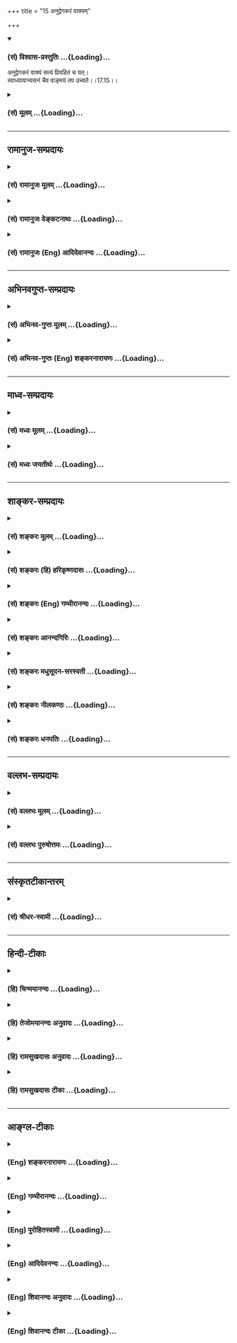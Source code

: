 +++
title = "15 अनुद्वेगकरं वाक्यम्"

+++
<div class="js_include" newlevelforh1="3" title="(सं) विश्वास-प्रस्तुतिः" unfilled url="/purANam_vaiShNavam/mahAbhAratam/06-bhIShma-parva/03-bhagavad-gItA-parva/saMskRtam/vishvAsa-prastutiH/17_shraddhA-traya-vibhA/15_anudvegakaraM_vAk.md">
<details open><summary><h3>(सं) विश्वास-प्रस्तुतिः ...{Loading}...</h3></summary>

अनुद्वेगकरं वाक्यं सत्यं प्रियहितं च यत्।  
स्वाध्यायाभ्यसनं चैव वाङ्मयं तप उच्यते।।17.15।।
</details>
</div>
<div class="js_include collapsed" newlevelforh1="3" title="(सं) मूलम्" unfilled url="/purANam_vaiShNavam/mahAbhAratam/06-bhIShma-parva/03-bhagavad-gItA-parva/saMskRtam/mUlam/17_shraddhA-traya-vibhA/15_anudvegakaraM_vAk.md">
<details><summary><h3>(सं) मूलम् ...{Loading}...</h3></summary>

अनुद्वेगकरं वाक्यं सत्यं प्रियहितं च यत्।  
स्वाध्यायाभ्यसनं चैव वाङ्मयं तप उच्यते।।17.15।।
</details>
</div>


_________________
## रामानुज-सम्प्रदायः
<div class="js_include collapsed" newlevelforh1="3" title="(सं) रामानुजः मूलम्" unfilled url="/purANam_vaiShNavam/mahAbhAratam/06-bhIShma-parva/03-bhagavad-gItA-parva/saMskRtam/rAmAnujaH/mUlam/17_shraddhA-traya-vibhA/15_anudvegakaraM_vAk.md">
<details><summary><h3>(सं) रामानुजः मूलम् ...{Loading}...</h3></summary>

।।17.15।। परेषाम् **अनुद्वेगकरं सत्यं प्रियहितं च यद् वाक्यं
स्वाध्यायभ्यसनं च** इति एतद् वाङ्मयं तप उच्यते।

</details>
</div>
<div class="js_include collapsed" newlevelforh1="3" title="(सं) रामानुजः वेङ्कटनाथः" unfilled url="/purANam_vaiShNavam/mahAbhAratam/06-bhIShma-parva/03-bhagavad-gItA-parva/saMskRtam/rAmAnujaH/venkaTanAthaH/17_shraddhA-traya-vibhA/15_anudvegakaraM_vAk.md">
<details><summary><h3>(सं) रामानुजः वेङ्कटनाथः ...{Loading}...</h3></summary>

  
  
।।17.15।। अनुद्वेगकरमित्यादि --
पुरुषमर्मोद्धट्टनापरिवादादिराहित्यादनुद्वेगकरत्वम्।
भयादेरहेतुभूतमित्यर्थः। सत्यं यथादृष्टार्थविषयभूतहितवाक्यमिति प्रागेव
दर्शितम्। \[10।416।2;7\] प्रियत्वमत्र स्वागतधर्मानुमोदनादिरूपेण
अप्राप्तविषयस्तुत्यादिरूपप्रियवचनस्य निषिद्धत्वात्तत्परिहाराय हितत्ववचनं
पुरुषार्थपर्यवसायीत्यभिहितम्। स्वाध्यायाभ्यसनम् इति जपयज्ञोक्तिः।  
  

</details>
</div>
<div class="js_include collapsed" newlevelforh1="3" title="(सं) रामानुजः (Eng) आदिदेवानन्दः" unfilled url="/purANam_vaiShNavam/mahAbhAratam/06-bhIShma-parva/03-bhagavad-gItA-parva/saMskRtam/rAmAnujaH/english/AdidevAnandaH/17_shraddhA-traya-vibhA/15_anudvegakaraM_vAk.md">
<details><summary><h3>(सं) रामानुजः (Eng) आदिदेवानन्दः ...{Loading}...</h3></summary>

17.15 Verbal austerity consists in using words that do not hurt others,
are true, are pleasing and are beneficial. It also involves studying
scriptural texts.

</details>
</div>


_________________
## अभिनवगुप्त-सम्प्रदायः
<div class="js_include collapsed" newlevelforh1="3" title="(सं) अभिनव-गुप्तः मूलम्" unfilled url="/purANam_vaiShNavam/mahAbhAratam/06-bhIShma-parva/03-bhagavad-gItA-parva/saMskRtam/abhinava-guptaH/mUlam/17_shraddhA-traya-vibhA/15_anudvegakaraM_vAk.md">
<details><summary><h3>(सं) अभिनव-गुप्तः मूलम् ...{Loading}...</h3></summary>

।।17.14 -- 17.16।। देवेत्यादि मानसमुच्यते इत्यन्तम्। आर्जवम् -- ऋजुता।
अगोप्यविषया धृष्टता सत्यमिति अस्यैव स्वरूपनिरूपणं प्रियहितम् इत्यनेन
क्रियते। प्रियं च तत्काले हितं च कालान्तरे। ईदृशं च वाक्यं
सत्यमित्युच्यते न तु यथावृत्तकथनमात्रम् +++(N यथावद्वृत्त -- )+++। भावःआशयः;
तस्य सम्यक् शुद्धिः भावसंशुद्धिः +++(S;;N omit भावसंशुद्धिः )+++।

</details>
</div>
<div class="js_include collapsed" newlevelforh1="3" title="(सं) अभिनव-गुप्तः (Eng) शङ्करनारायणः" unfilled url="/purANam_vaiShNavam/mahAbhAratam/06-bhIShma-parva/03-bhagavad-gItA-parva/saMskRtam/abhinava-guptaH/english/shankaranArAyaNaH/17_shraddhA-traya-vibhA/15_anudvegakaraM_vAk.md">
<details><summary><h3>(सं) अभिनव-गुप्तः (Eng) शङ्करनारायणः ...{Loading}...</h3></summary>

17.15 See Comment under 17.16

</details>
</div>


_________________
## माध्व-सम्प्रदायः
<div class="js_include collapsed" newlevelforh1="3" title="(सं) मध्वः मूलम्" unfilled url="/purANam_vaiShNavam/mahAbhAratam/06-bhIShma-parva/03-bhagavad-gItA-parva/saMskRtam/madhvaH/mUlam/17_shraddhA-traya-vibhA/15_anudvegakaraM_vAk.md">
<details><summary><h3>(सं) मध्वः मूलम् ...{Loading}...</h3></summary>

।।17.15।। Sri Madhvacharya did not comment on this sloka.

</details>
</div>
<div class="js_include collapsed" newlevelforh1="3" title="(सं) मध्वः जयतीर्थः" unfilled url="/purANam_vaiShNavam/mahAbhAratam/06-bhIShma-parva/03-bhagavad-gItA-parva/saMskRtam/madhvaH/jayatIrthaH/17_shraddhA-traya-vibhA/15_anudvegakaraM_vAk.md">
<details><summary><h3>(सं) मध्वः जयतीर्थः ...{Loading}...</h3></summary>

।।17.15।। Sri Jayatirtha did not comment on this sloka.

</details>
</div>


_________________
## शाङ्कर-सम्प्रदायः
<div class="js_include collapsed" newlevelforh1="3" title="(सं) शङ्करः मूलम्" unfilled url="/purANam_vaiShNavam/mahAbhAratam/06-bhIShma-parva/03-bhagavad-gItA-parva/saMskRtam/shankaraH/mUlam/17_shraddhA-traya-vibhA/15_anudvegakaraM_vAk.md">
<details><summary><h3>(सं) शङ्करः मूलम् ...{Loading}...</h3></summary>

।।17.15।। --,**अनुद्वेगकरं** प्राणिनाम् अदुःखकरं **वाक्यं सत्यं
प्रियहितं च यत्** प्रियहिते दृष्टादृष्टार्थे। अनुद्वेगकरत्वादिभिः धर्मैः
वाक्यं विशेष्यते। विशेषणधर्मसमुच्चयार्थः चशब्दः। परप्रत्ययार्थं
प्रयुक्तस्य वाक्यस्य सत्यप्रियहितानुद्वेगकरत्वानाम् अन्यतमेन द्वाभ्यां
त्रिभिर्वा हीनता स्याद्यदि; न तद्वाङ्मयं तपः। तथा सत्यवाक्यस्य इतरेषाम्
अन्यतमेन द्वाभ्यां त्रिभिर्वा विहीनतायां न वाङ्मयतपस्त्वम्। तथा
प्रियवाक्यस्यापि इतरेषाम् अन्यतमेन द्वाभ्यां त्रिभिर्वा विहीनस्य न
वाङ्मयतपस्त्वम्। तथा हितवाक्यस्यापि इतरेषाम् अन्यतमेन द्वाभ्यां
त्रिभिर्वा विहीनस्य न वाङ्मयतपस्त्वम्। किं पुनः तत् तपः यत् सत्यं
वाक्यम् अनुद्वेगकरं प्रियं हितं च; तत् तपः वाङ्मयम् यथा शान्तो भव वत्स;
स्वाध्यायं योगं च अनुतिष्ठ; तथा ते श्रेयो भविष्यति इति।
**स्वाध्यायाभ्यसनं चैव** यथाविधि **वाङ्मयं तपः उच्यते**।।

</details>
</div>
<div class="js_include collapsed" newlevelforh1="3" title="(सं) शङ्करः (हि) हरिकृष्णदासः" unfilled url="/purANam_vaiShNavam/mahAbhAratam/06-bhIShma-parva/03-bhagavad-gItA-parva/saMskRtam/shankaraH/hindI/harikRShNadAsaH/17_shraddhA-traya-vibhA/15_anudvegakaraM_vAk.md">
<details><summary><h3>(सं) शङ्करः (हि) हरिकृष्णदासः ...{Loading}...</h3></summary>

।।17.15।। जो वचन किसी प्राणीके अन्तःकरणमें उद्वेगदुःख उत्पन्न करनेवाले
नहीं हैं; तथा जो सत्य; प्रिय और हितकारक हैं अर्थात् इस लोक और परलोकमें
सर्वत्र हित करनेवाले हैं; यहाँ उद्वेग न करनेवाले इत्यादि लक्षणोंसे
वाक्यको विशेषित किया गया है और च शब्द सब लक्षणोंका समुच्चय बतलानेके लिये
है ( अतः समझना चाहिये कि ) दूसरेको किसी बातका बोध करानेके लिये कहे हुए
वाक्यमें यदि सत्यता; प्रियता; हितकारिता और अनुद्विग्नता -- इन सबका अथवा
इनमेंसे किसी एक; दो या तीनका अभाव हो तो वह वाणीसम्बन्धी तप नहीं है। जैसे
सत्य वाक्य यदि अन्य एक; दो या तीन गुणोंसे हीन हो तो वह वाणीका तप नहीं
है; वैसे ही प्रिय वचन भी यदि अन्य एक; दो या तीन गुणोंसे हीन हो तो वह
वाणीसम्बन्धी तप नहीं है; तथा हितकारक वचन भी यदि अन्य एक; दो या तीन
गुणोंसे हीन हो तो वह वाणीका तप नहीं है। पू₀ -- तो फिर वह वाणीका तप कौनसा
है उ₀ -- जो वचन सत्य हो और उद्वेग करनेवाला न हो तथा प्रिय और हितकर भी
हो; वह वाणीसम्बन्धी परम तप है। जैसे; हे वत्स तू शान्त हो स्वाध्याय और
योगमें स्थित हो; इससे तेरा कल्याण होगा इत्यादि वचन हैं तथा यथाविधि
स्वाध्यायका अभ्यास करना भी वाणीसम्बन्धी तप कहा जाता है।

</details>
</div>
<div class="js_include collapsed" newlevelforh1="3" title="(सं) शङ्करः (Eng) गम्भीरानन्दः" unfilled url="/purANam_vaiShNavam/mahAbhAratam/06-bhIShma-parva/03-bhagavad-gItA-parva/saMskRtam/shankaraH/english/gambhIrAnandaH/17_shraddhA-traya-vibhA/15_anudvegakaraM_vAk.md">
<details><summary><h3>(सं) शङ्करः (Eng) गम्भीरानन्दः ...{Loading}...</h3></summary>

17.15 Yat, that; vakyam, speech; anudvegakaram, which causes no pain,
which is not hurtful to creatures which is satyam, true; priya-hitam,
agreeable and beneficial with regard to facts seen or unseen-. 'Speech'
is alified by characteristics such as being not hurtful, etc. The ca
(and) is used for grouping together the alifying characteristics. When a
sentence is used in order to make another understand, if it happens to
be avoid of one or two or three among the alities-truthfulness,
agreeability, beneficialness, and non-hurtfulness-, then it is not
austerity of speech. As in the case of a truthful utterance there would
occur a want of austerity of speech if it be lacking in one or two or
three of the others, so also in the case of an agreeable utterance there
would be no austerity of speech were it ot be without one or two or
three of the others; and similarly, there would be no austerity of
speech even in a beneficial utterance which is without one or two or
three of the others. What, again, is that austerity (of speech); That
utterance which is true as also not hurtful, and is agreeable and
beneficial, is the highest austerity of speech: As for example, the
utterance, 'Be calm, my boy. Practise study and yoga. Thery you will
gain the highest.' Svadhyaya-abhyasanam, the practice of the study of
scriptures, as is enjoined; ca eva, as well; ucyate, in said to be;
tapah, austerity; vanmayam, of speech.

</details>
</div>
<div class="js_include collapsed" newlevelforh1="3" title="(सं) शङ्करः आनन्दगिरिः" unfilled url="/purANam_vaiShNavam/mahAbhAratam/06-bhIShma-parva/03-bhagavad-gItA-parva/saMskRtam/shankaraH/AnandagiriH/17_shraddhA-traya-vibhA/15_anudvegakaraM_vAk.md">
<details><summary><h3>(सं) शङ्करः आनन्दगिरिः ...{Loading}...</h3></summary>

।।17.15।। संप्रति वाङ्मयं तपो व्यपदिशति -- **अनुद्वेगकरमिति।** सत्यं
यथादृष्टार्थवचनं; प्रियं श्रुतिसुखं; हितं परिणामपथ्यम्।
प्रियहितयोर्विधान्तरेण विभागमाह -- **प्रियेति।** कथमत्र
विशेषणविशेष्यत्वं तदाह -- **अनुद्वेगेति।** विशेषणानां
धर्माणामनुद्वेगकरत्वादीनां विशेषणवाक्येन समुदितानां परस्परमपि
समुच्चयद्योती चकार इत्याह -- **विशेषणेति।** किमिति वाक्यमेतैर्विशेष्यते
किमिति वा तेषां मिथः समुच्चयस्तत्राह -- **परेति।** यद्यपि (विधायक)
वाक्यमात्रस्याविशेषितस्य वाङ्मयतपस्त्वानुपपत्तिस्तथापि सत्यवाक्यस्य
विशेषणान्तराभावेऽपि वाङ्मयतपस्त्वमित्याशङ्क्याह -- **तथेति।** तथापि
परिणामपथ्यं वाक्यमात्रं तथा भविष्यति नेत्याह -- **तथा हितेति।** कीदृक्
तर्हि तपोवाङ्मयमिति प्रश्नपूर्वकं विशदयति -- **किं पुनरिति।** विशिष्टे
वाङ्मये तपसि दृष्टान्तमाह -- **यथेति।** प्राङ्मुखत्वं
पवित्रपाणित्वमित्यादिविधानमनतिक्रम्य स्वाध्यायस्यावर्तनमपि वाङ्मये
तपस्यन्तर्भवतीत्याह -- **स्वाध्यायेति।** वाक्प्राचुर्येण
प्रस्तुतास्मिन्निति वाङ्मयं वाक्प्रधानमित्यर्थः।

</details>
</div>
<div class="js_include collapsed" newlevelforh1="3" title="(सं) शङ्करः मधुसूदन-सरस्वती" unfilled url="/purANam_vaiShNavam/mahAbhAratam/06-bhIShma-parva/03-bhagavad-gItA-parva/saMskRtam/shankaraH/madhusUdana-sarasvatI/17_shraddhA-traya-vibhA/15_anudvegakaraM_vAk.md">
<details><summary><h3>(सं) शङ्करः मधुसूदन-सरस्वती ...{Loading}...</h3></summary>

।।17.15।। अनुद्वेगेति। अनुद्वेगकरं न कस्यचिद्दुःखकरं; सत्यं
प्रमाणमूलमबाधितार्थं; प्रियं श्रोतुस्तत्कालश्रुतिसुखं; हितं परिणामे
सुखकरं; चकारो विशेषणानां समुच्चयार्थः। अनुद्वेगकरत्वादिविशेषणचतुष्टयेन
विशिष्टं नत्वेकेनापि विशेषणेन न्यूनं यद्वाक्यं यथा शान्तो भव वत्स
स्वाध्यायं योगं चानुतिष्ठ तथा ते श्रेयो भविष्यतीत्यादि तद्वाङ्मयं वाचिकं
तपः शारीरवत्स्वाध्यायाभ्यसनं च यथाविधिवेदाभ्यासश्च वाङ्मयं तप उच्यते।
एवकारः प्राक् विशेषणसमुच्चयावधारणे व्याख्यातः।

</details>
</div>
<div class="js_include collapsed" newlevelforh1="3" title="(सं) शङ्करः नीलकण्ठः" unfilled url="/purANam_vaiShNavam/mahAbhAratam/06-bhIShma-parva/03-bhagavad-gItA-parva/saMskRtam/shankaraH/nIlakaNThaH/17_shraddhA-traya-vibhA/15_anudvegakaraM_vAk.md">
<details><summary><h3>(सं) शङ्करः नीलकण्ठः ...{Loading}...</h3></summary>

।।17.15।। प्रियं च तत् हितं च प्रियहितम्। श्रवणकाले परिणामे च
सुखदमित्यर्थः।

</details>
</div>
<div class="js_include collapsed" newlevelforh1="3" title="(सं) शङ्करः धनपतिः" unfilled url="/purANam_vaiShNavam/mahAbhAratam/06-bhIShma-parva/03-bhagavad-gItA-parva/saMskRtam/shankaraH/dhanapatiH/17_shraddhA-traya-vibhA/15_anudvegakaraM_vAk.md">
<details><summary><h3>(सं) शङ्करः धनपतिः ...{Loading}...</h3></summary>

।।17.15।। शारीरं तप उक्त्वा वाक्प्रधानैः कर्त्रादिभिः साध्यं तदाह --
अनुद्वेगकरमिति। कस्याप्युद्वेगकरं दुःखजनकं न भवतीति तत् सत्यं
यथादृष्टार्थप्रतिपादकं प्रियं दृष्टार्थं उच्चारणकाले श्रोतुः श्रुतिसुखं;
हितमदृष्टार्थं परिणामपथ्यं विशेषणधर्माणामनुद्वेगकरत्वादीनां विशेष्येण
वाक्येन समुच्चितानां परस्परसमुच्चयद्योतनार्थश्चकारः।
सत्यप्रियहितानुद्वेगकरत्वानामन्यतमेन द्वाभ्यां त्रिभिर्वा हीनतारहितं
सत्यत्वादिविशेषणचतुष्टयेन विशिष्टं वाक्यं यथा -- शान्तो भव वत्स
स्वाध्यायं योगं चानुतिष्ठ तथा ते श्रेयोभविष्यतीति। स्वाध्यायाभ्यसनं चैव
प्राङ्युखत्वं पवित्रपाणित्वमित्यादिविधानमनतिक्रम्य स्वाध्यायस्यावर्तनं च
वाङ्गयं वाक्प्राचुर्येण प्रस्तुतास्मिन्निति वाङ्ग्यं
वाक्प्रधानमित्यर्थः।

</details>
</div>


_________________
## वल्लभ-सम्प्रदायः
<div class="js_include collapsed" newlevelforh1="3" title="(सं) वल्लभः मूलम्" unfilled url="/purANam_vaiShNavam/mahAbhAratam/06-bhIShma-parva/03-bhagavad-gItA-parva/saMskRtam/vallabhaH/mUlam/17_shraddhA-traya-vibhA/15_anudvegakaraM_vAk.md">
<details><summary><h3>(सं) वल्लभः मूलम् ...{Loading}...</h3></summary>

।।17.15।। Sri Vallabhacharya did not comment on this sloka.  
  

</details>
</div>
<div class="js_include collapsed" newlevelforh1="3" title="(सं) वल्लभः पुरुषोत्तमः" unfilled url="/purANam_vaiShNavam/mahAbhAratam/06-bhIShma-parva/03-bhagavad-gItA-parva/saMskRtam/vallabhaH/puruShottamaH/17_shraddhA-traya-vibhA/15_anudvegakaraM_vAk.md">
<details><summary><h3>(सं) वल्लभः पुरुषोत्तमः ...{Loading}...</h3></summary>

  
  
।।17.15।। वाचिकमाह -- अनुद्वेगेति। उद्वेगं भयं नोत्पादयति कस्यापि तादृशं
वाक्यं; सत्यं लोभादिराहित्येन यथार्थभाषणरूपं; यत् प्रियं परलोकसाधकं;
हितं लौकिकादिसाधकम्। चकारेण लौकिकस्यानावश्यकत्वेऽपि वक्तव्यता सूचिता।
स्वाध्यायस्य वेदस्य अभ्यसनमभ्यासः। चकारेण स्मृतीनामपि। एवकारेण
वेदाविरोधेन स्मृत्याद्यभ्यासः। एतत्सर्वं वाङ्मयं वाचः सम्बन्धि तप
उच्यते।  
  

</details>
</div>


_________________
## संस्कृतटीकान्तरम्
<div class="js_include collapsed" newlevelforh1="3" title="(सं) श्रीधर-स्वामी" unfilled url="/purANam_vaiShNavam/mahAbhAratam/06-bhIShma-parva/03-bhagavad-gItA-parva/saMskRtam/shrIdhara-svAmI/17_shraddhA-traya-vibhA/15_anudvegakaraM_vAk.md">
<details><summary><h3>(सं) श्रीधर-स्वामी ...{Loading}...</h3></summary>

।।17.15।। वाचिकं तप आह **-- अनुद्वेगेति।** उद्वेगं भयं न
करोतीत्यनुद्वेगकरं वाक्यं; सत्यं च श्रोतुःप्रियं च हितं च परिणामे
सुखकरम्; स्वाध्यायाभ्यसनं वेदाभ्यासश्च वाङ्मयं वाचा निर्वर्त्यं तपः।

</details>
</div>


_________________
## हिन्दी-टीकाः
<div class="js_include collapsed" newlevelforh1="3" title="(हि) चिन्मयानन्दः" unfilled url="/purANam_vaiShNavam/mahAbhAratam/06-bhIShma-parva/03-bhagavad-gItA-parva/hindI/chinmayAnandaH/17_shraddhA-traya-vibhA/15_anudvegakaraM_vAk.md">
<details><summary><h3>(हि) चिन्मयानन्दः ...{Loading}...</h3></summary>

।।17.15।। मनुष्य के पास स्वयं को अभिव्यक्त करने का एक सशक्त माध्यम है
वाणी। इस वाणी के द्वारा वक्ता की बौद्धिक पात्रता; मानसिक शिष्टता एवं
शारीरिक संयम प्रकट होते हैं। यदि वक्ता अपने व्यक्तित्व के इन सभी स्तरों
पर सुगठित न हो; तो उसकी वाणी में कोई शक्ति; कोई चमत्कृति नहीं होती। वाणी
एक कर्मेन्द्रिय है; जिसके सतत क्रियाशील रहने से मनुष्य की शक्ति का
सर्वाधिक व्यय होता है। अत वाणी के संयम के द्वारा बहुत बड़ी मात्रा में
शक्ति का संचय किया जा सकता है; जिसका सदुपयोग हम अपनी साधना में कर सकते
हैं। इसका अर्थ यह नहीं हुआ कि हम आत्मनाशक और परोत्तेजक मौन को धारण करें।
वाक्शक्ति का उपयोग व्यक्तित्व के सुगठन के लिए करना चाहिए। इस शक्ति का
सदुपयोग करने की एक कला है जो वक्ता के तथा अन्य लोगों के लिए भी हितकारी
है। वाणी की इस हितकारी कला का वर्णन इस श्लोक में किया गया है। पूर्व
श्लोक में इंगित किये गये विचार को यहाँ और अधिक स्पष्ट किया गया है कि तप
कोई आत्मपीड़ा का साधन न होकर आत्मविकास एवं आत्मसाक्षात्कार की कल्याणकारी
योजना है। अनुद्वेगकर वक्ता द्वारा प्रयुक्त शब्द ऐसे नहीं होने चाहिए; जो
श्रोता के मन में उद्वेग या उत्तेजना उत्पन्न करें वे शब्द न तो उत्तेजक
हों और न अश्लील। वक्ता द्वारा प्रयुक्त किये गये शब्दों की उपयुक्तता की
परीक्षा श्रोताओं की प्रतिक्रिया से हो जाती है। परन्तु लोग प्राय अपनी
आंखें बन्द करके ही बोलते हैं; और जब उनकी आंखें खुली रहती हैं तब भी वे
अन्धवत् ही रहते हैं। अनेक दुर्भागी लोग अपने जीवन में विफल होते हैं और
मित्र बन्धुओं को खो देते हैं; उसका कारण केवल उनकी वाणी की कटुता; शब्दों
की कठोरता और उनके विवेकशून्य विचारों की दुर्गन्ध ही है सत्य; प्रिय और
हित सत्य भाषण श्रेष्ठ है। परन्तु सत्य वचन प्रिय और हितकारी भी हो। इन
तीनों के होने पर ही वह वक्तृत्व वाङ्मय तप कहलाता है; जो साधक के लिए
कल्याणकारी सिद्ध होता है। असत्य बोलने से हमारी शक्ति का अत्यधिक ह्रास और
अपव्यय होता है। यदि हम सत्य बोलने की नीति अपनायें; तो शक्ति का यह अपव्यय
रोका जा सकता है। जो वाक्य हमारे विचारों को उनके यथार्थ रूप में प्रस्तुत
करते हैं; उन्हें सत्य वचन कहते हैं; और जिन शब्दों के द्वारा अपने विचारों
को जानबूझ कर विकृत रूप में प्रस्तुत किया जाता है वे असत्य हैं। समाज में
अनेक लोग सत्यवादिता के नाम पर अत्यन्त कटुभाषी हो जाते हैं। परन्तु वह
वाङ्मय तप न होने के कारण एक साधक के लिए अनुपयुक्त है। गीता के अनुसार
हमारे वचन सत्य हों तथा प्रिय भी हों। इसका अभिप्राय यह प्रतीत होता है कि
जब कथनीय सत्य श्रोता को प्रिय न हों; तो वक्ता को विवेकपूर्वक मौन ही रहना
चाहिए केवल सत्य और प्रिय वचन ही पर्याप्त नहीं है; अपितु वे हितकारक भी
होने चाहिए। शब्दों का अपव्यय नहीं करना चाहिए। निरर्थक भाषण से वक्ता को
केवल थकान ही होगी। मनुष्य को केवल तभी बोलना चाहिए; जब वह किसी श्रेष्ठ
सत्य को मधुर वाणी में समझाना चाहता हो; जो कि श्रोता के हित में है। सत्य
प्रिय और हितकारी वचनों का अभ्यास ही वाङ्मय तप कहलाता है। स्वाध्यायअभ्यास
वाक्संयम का अर्थ शवागर्त के चेतनाहीन और निष्प्राण मौन को धारण करना कदापि
नहीं है। आत्मोन्नति के रचनात्मक कार्य में वाक्शक्ति का सदुपयोग करना ही
भगवान् की दृष्टि में वाक्संयम अथवा वाङ्मय तप है। स्वाध्याय का अर्थ है;
वेदों का पठन; उनके अध्ययन के द्वारा अर्थ ग्रहण और तत्पश्चात् उनका
अनुशीलन करना। सत्य; प्रिय और हितकारक भाषण के द्वारा सुरक्षित रखी गयी
शक्ति का सदुपयोग उपर्युक्त स्वाध्याय में करना चाहिए। साधना का विस्तृत
विवेचन करने में यह श्लोक स्वयं में सम्पूर्ण है। प्रथम पंक्ति में हमारी
शक्ति के दैनिक निष्प्रयोजक अपव्यय को रोकने का उपाय बताया गया है और दूसरी
पंक्ति में इस सुरक्षित शक्ति का सदुपयोग वर्णित है। इस प्रकार; तप के
द्वारा साधक को श्रेष्ठतर आनन्द की प्राप्ति हो सकती है। अब; मानसतप को
बताते हैं

</details>
</div>
<div class="js_include collapsed" newlevelforh1="3" title="(हि) तेजोमयानन्दः अनुवादः" unfilled url="/purANam_vaiShNavam/mahAbhAratam/06-bhIShma-parva/03-bhagavad-gItA-parva/hindI/tejomayAnandaH/anuvAdaH/17_shraddhA-traya-vibhA/15_anudvegakaraM_vAk.md">
<details><summary><h3>(हि) तेजोमयानन्दः अनुवादः ...{Loading}...</h3></summary>

।।17.15।। जो वाक्य (भाषण) उद्वेग उत्पन्न करने वाला नहीं है, जो प्रिय,
हितकारक और सत्य है तथा वेदों का स्वाध्याय अभ्यास वाङ्मय (वाणी का) तप
कहलाता है।।

</details>
</div>
<div class="js_include collapsed" newlevelforh1="3" title="(हि) रामसुखदासः अनुवादः" unfilled url="/purANam_vaiShNavam/mahAbhAratam/06-bhIShma-parva/03-bhagavad-gItA-parva/hindI/rAmasukhadAsaH/anuvAdaH/17_shraddhA-traya-vibhA/15_anudvegakaraM_vAk.md">
<details><summary><h3>(हि) रामसुखदासः अनुवादः ...{Loading}...</h3></summary>

।।17.15।। उद्वेग न करनेवाला, सत्य, प्रिय, हितकारक भाषण तथा स्वाध्याय और
अभ्यास करना -- यह वाणी-सम्बन्धी तप कहा जाता है।

</details>
</div>
<div class="js_include collapsed" newlevelforh1="3" title="(हि) रामसुखदासः टीका" unfilled url="/purANam_vaiShNavam/mahAbhAratam/06-bhIShma-parva/03-bhagavad-gItA-parva/hindI/rAmasukhadAsaH/TIkA/17_shraddhA-traya-vibhA/15_anudvegakaraM_vAk.md">
<details><summary><h3>(हि) रामसुखदासः टीका ...{Loading}...</h3></summary>

।।17.15।।***व्याख्या --***  **अनुद्वेगकरं वाक्यम् --** जो वाक्य
वर्तमानमें और भविष्यमें कभी किसीमें भी उद्वेग; विक्षेप और हलचल पैदा
करनेवाला न हो; वह वाक्य अनुद्वेगकर कहा जाता है।  
  
**सत्यं प्रियहितं च यत् --** जैसा पढ़ा; सुना; देखा और निश्चय किया गया
हो; उसको वैसाकावैसा ही अपने स्वार्थ और अभिमानका त्याग करके दूसरोंको
समझानेके लिये कह देना सत्य है **(टिप्पणी प₀ 852.1)**।  
  
जो क्रूरता; रूखेपन; तीखेपन; ताने; निन्दाचुगली और अपमानकारक शब्दोंसे रहित
हो और जो प्रेमयुक्त; मीठे; सरल और शान्त वचनोंसे कहा जाय; वह वाक्य प्रिय
कहलाता है **(टिप्पणी प₀ 852.2)**। जो हिंसा; डाह; द्वेष; वैर आदिसे सर्वथा
रहित हो और प्रेम; दया; क्षमा; उदारता; मङ्गल आदिसे भरा हो तथा जो
वर्तमानमें और भविष्यमें भी अपना और दूसरे किसीका अनिष्ट करनेवाला न हो; वह
वाक्य हित (हितकर) कहलाता है। **स्वाध्यायाभ्यसनं चैव --** पारमार्थिक
उन्नतिमें सहायक गीता; रामायण; भागवत आदि ग्रन्थोंको स्वयं पढ़ना और
दूसरोंको पढ़ाना; भगवान् तथा भक्तोंके चरित्रोंको पढ़ना आदि **स्वाध्याय**
है। गीता आदि पारमार्थिक ग्रन्थोंकी बारबार आवृत्ति करना; उन्हें कण्ठस्थ
करना; भगवन्नामका जप करना; भगवान्की बारबार स्तुतिप्रार्थना करना आदि
**अभ्यसन** है।**च एव --** इन दो अव्यय पदोंसे वाणीसम्बन्धी तपकी अन्य
बातोंको भी ले लेना चाहिये जैसे -- दूसरोंकी निन्दा न करना; दूसरोंके
दोषोंको न कहना; वृथा बकवाद न करना अर्थात् जिससे अपना तथा दूसरोंका कोई
लौकिक या पारमार्थिक हित सिद्ध न हो -- ऐसे वचन न बोलना; पारमार्थिक
साधनमें बाधा डालनेवाले तथा श्रृङ्गाररसके काव्य; नाटक; उपन्यास आदि न
पढ़ना अर्थात् जिनसे काम; क्रोध; लोभ आदिको सहायता मिले -- ऐसी पुस्तकोंको
न पढ़ना आदिआदि।**वाङ्मयं तप उच्यते --** उपर्युक्त सभी लक्षण जिसमें होते
हैं; वह वाणीसे होनेवाला तप कहलाता है।

</details>
</div>


_________________
## आङ्ग्ल-टीकाः
<div class="js_include collapsed" newlevelforh1="3" title="(Eng) शङ्करनारायणः" unfilled url="/purANam_vaiShNavam/mahAbhAratam/06-bhIShma-parva/03-bhagavad-gItA-parva/english/shankaranArAyaNaH/17_shraddhA-traya-vibhA/15_anudvegakaraM_vAk.md">
<details><summary><h3>(Eng) शङ्करनारायणः ...{Loading}...</h3></summary>

17.15. The unoffending speech which is true, and which is pleasant and
beneficial; and also the practice of regular recitation of the Vedas -
all this is said to be an austerity by the speech-sense.

</details>
</div>
<div class="js_include collapsed" newlevelforh1="3" title="(Eng) गम्भीरानन्दः" unfilled url="/purANam_vaiShNavam/mahAbhAratam/06-bhIShma-parva/03-bhagavad-gItA-parva/english/gambhIrAnandaH/17_shraddhA-traya-vibhA/15_anudvegakaraM_vAk.md">
<details><summary><h3>(Eng) गम्भीरानन्दः ...{Loading}...</h3></summary>

17.15 That speech which causes no pain, which is true, agreeable and
beneficial; as well as the practice of study of the scriptures,-is said
to be austerity of speech.

</details>
</div>
<div class="js_include collapsed" newlevelforh1="3" title="(Eng) पुरोहितस्वामी" unfilled url="/purANam_vaiShNavam/mahAbhAratam/06-bhIShma-parva/03-bhagavad-gItA-parva/english/purohitasvAmI/17_shraddhA-traya-vibhA/15_anudvegakaraM_vAk.md">
<details><summary><h3>(Eng) पुरोहितस्वामी ...{Loading}...</h3></summary>

17.15 Speech that hurts no one, that is true, is pleasant to listen to
and beneficial, and the constant study of the scriptures - this is
austerity in speech.

</details>
</div>
<div class="js_include collapsed" newlevelforh1="3" title="(Eng) आदिदेवनन्दः" unfilled url="/purANam_vaiShNavam/mahAbhAratam/06-bhIShma-parva/03-bhagavad-gItA-parva/english/AdidevanandaH/17_shraddhA-traya-vibhA/15_anudvegakaraM_vAk.md">
<details><summary><h3>(Eng) आदिदेवनन्दः ...{Loading}...</h3></summary>

17.15 Speech that causes no shock (hurt and fear etc.) and which is
true, pleasant and beneficial, and also the practice of recitation of
the scriptures are called the austerity of speech.

</details>
</div>
<div class="js_include collapsed" newlevelforh1="3" title="(Eng) शिवानन्दः अनुवादः" unfilled url="/purANam_vaiShNavam/mahAbhAratam/06-bhIShma-parva/03-bhagavad-gItA-parva/english/shivAnandaH/anuvAdaH/17_shraddhA-traya-vibhA/15_anudvegakaraM_vAk.md">
<details><summary><h3>(Eng) शिवानन्दः अनुवादः ...{Loading}...</h3></summary>

17.15 Speech which causes no excitement, truthful, pleasant and
beneficial, the practice of the study of the Vedas, are called austerity
of speech.

</details>
</div>
<div class="js_include collapsed" newlevelforh1="3" title="(Eng) शिवानन्दः टीका" unfilled url="/purANam_vaiShNavam/mahAbhAratam/06-bhIShma-parva/03-bhagavad-gItA-parva/english/shivAnandaH/TIkA/17_shraddhA-traya-vibhA/15_anudvegakaraM_vAk.md">
<details><summary><h3>(Eng) शिवानन्दः टीका ...{Loading}...</h3></summary>

17.15 अनुद्वेगकरम् causing no excitement; वाक्यम् speech; सत्यम्
truthful; प्रियहितम् pleasant and beneficial; च and; यत् which;
स्वाध्यायाभ्यसनम् the practice of the study of the Vedas; च and; एव
also; वाङ्मयम् of speech; तपः austerity; उच्यते is called.Commentary The
words of the man who practises the austerity of speech cannot cause pain
to others. His words will bring cheer and solace to others. His words
prove beneficial to all. The organ of speech causes great distraction of
mind. Control of speech is a difficult discipline but you will have to
practise it if you want to attain supreme peace. Nothing is impossible
for a man who has a firm determination; sincerity of purpose; iron will;
patience and perseverance.It is said in Manu Smritiसत्यं ब्रूयात् प्रियं
ब्रूयात् न ब्रूयात् सत्यमप्रियम्।  
  
प्रियं च नानृतं ब्रूयात् एष धर्मः सनातनः।। One should speak what is true
one should speak what is pleasant. One should not speak what is true if
it is not pleasant nor what is pleasant if it is false. This is the
ancient Dharma.Excitement Pain to living beings.Speech; to be an
austerity; must form an invariable combination of all the four
attributes mentioned in this verse; viz.; nonexciting or nonpainful;
truthful; pleasant and beneficial if it is wanting in one or the other
of these attributes; it cannot form the austerity of speech. Speech may
be pleasant but it it is lacking in the other three attributes; it will
no longer be an austerity of speech.

</details>
</div>
